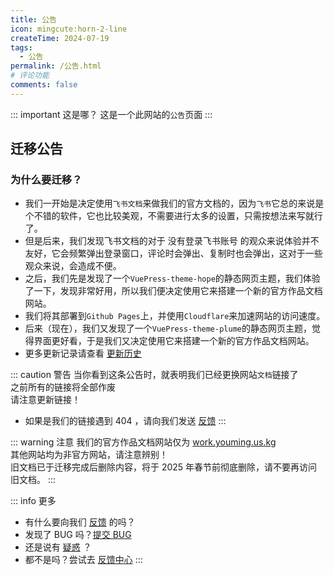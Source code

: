 ```yaml
---
title: 公告
icon: mingcute:horn-2-line
createTime: 2024-07-19
tags:
  - 公告
permalink: /公告.html
# 评论功能
comments: false
---
```


::: important 这是哪？
这是一个此网站的`公告`页面
:::

## <Icon name="mingcute:horn-2-line" color="currentColor" /> 迁移公告
### 为什么要迁移？

- 我们一开始是决定使用`飞书文档`来做我们的官方文档的，因为`飞书`它总的来说是个不错的软件，它也比较美观，不需要进行太多的设置，只需按想法来写就行了。
- <Plot>但是后来，我们发现飞书文档的对于 没有登录飞书账号 的观众来说体验并不友好，它会频繁弹出登录窗口，评论时会弹出、复制时也会弹出，这对于一些观众来说，会造成不便。</Plot>
- 之后，我们先是发现了一个`VuePress-theme-hope`的静态网页主题，我们体验了一下，发现非常好用，所以我们便决定使用它来搭建一个新的官方作品文档网站。
- 我们将其部署到`Github Pages`上，并使用`Cloudflare`来加速网站的访问速度。
- 后来（现在），我们又发现了一个`VuePress-theme-plume`的静态网页主题，觉得界面更好看，于是我们又决定使用它来搭建一个新的官方作品文档网站。
- 更多更新记录请查看 [更新历史](/notes/更多/更新日志.html)

::: caution 警告
当你看到这条公告时，就表明我们已经更换网站`文档`链接了\
之前所有的链接将全部作废\
请注意更新链接！
- 如果是我们的链接遇到 404 ，请向我们发送 [反馈](/notes/反馈中心/反馈.html)
:::

::: warning 注意
我们的官方作品文档网站仅为 [work.youming.us.kg](https://work.youming.us.kg/) \
其他网站均为非官方网站，请注意辨别！\
旧文档已于迁移完成后删除内容，将于 2025 年春节前彻底删除，请不要再访问旧文档。
::: 

::: info 更多
- 有什么要向我们 [反馈](/notes/反馈中心/反馈.html) 的吗？
- 发现了 BUG 吗？[提交 BUG](/notes/反馈中心/反馈.html#BUG)
- 还是说有 [疑惑](/notes/反馈中心/反馈.html#疑惑) ？
- 都不是吗？尝试去 [反馈中心](/notes/反馈中心/)
:::
